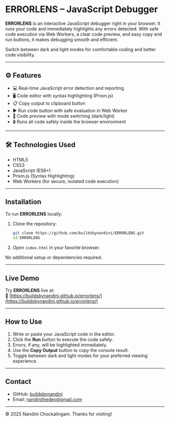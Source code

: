 # ERRORLENS – JavaScript Debugger

**ERRORLENS** is an interactive JavaScript debugger right in your browser. It runs your code and immediately highlights any errors detected. With safe code execution via Web Workers, a clear code preview, and easy copy and run buttons, it makes debugging smooth and efficient.

Switch between dark and light modes for comfortable coding and better code visibility.

---

## ⚙️ Features

- 💻 Real-time JavaScript error detection and reporting  
- 🖥️ Code editor with syntax highlighting (Prism.js)  
- 📋 Copy output to clipboard button  
- ▶️ Run code button with safe evaluation in Web Worker
- 🔄 Code preview with mode switching (dark/light) 
- 🔒 Runs all code safely inside the browser environment


---

## 🛠️ Technologies Used

- HTML5  
- CSS3  
- JavaScript (ES6+)  
- Prism.js (Syntax Highlighting)  
- Web Workers (for secure, isolated code execution)

---

## Installation

To run **ERRORLENS** locally:

1. Clone the repository:

    ```bash
    git clone https://github.com/buildsbynandini/ERRORLENS.git
    cd ERRORLENS
    ```

2. Open `index.html` in your favorite browser.

No additional setup or dependencies required.

---

## Live Demo

Try **ERRORLENS** live at:  
🔗  [https://buildsbynandini.github.io/errorlens/](https://buildsbynandini.github.io/errorlens/)

---

## How to Use

1. Write or paste your JavaScript code in the editor.
2. Click the **Run** button to execute the code safely. 
3. Errors, if any, will be highlighted immediately. 
4. Use the **Copy Output** button to copy the console result.
5. Toggle between dark and light modes for your preferred viewing experience.

---

## Contact

- GitHub: [buildsbynandini](https://github.com/buildsbynandini)  
- Email: [nandinithedev@gmail.com](mailto:nandinithedev@gmail.com)  

---

© 2025 Nandini Chockalingam. Thanks for visiting!
